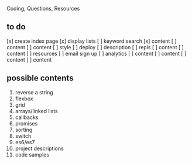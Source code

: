 Coding, Questions, Resources

## to do

[x] create index page
[x] display lists
[ ] keyword search
[x] content
[ ] content
[ ] content
[ ] style
[ ] deploy
[ ] description
[ ] repls
[ ] content
[ ] content
[ ] resources
[ ] email sign up
[ ] analytics
[ ] content
[ ] content
[ ] content
[ ] content

## possible contents

1. reverse a string
2. flexbox
3. grid
4. arrays/linked lists
5. callbacks
6. promises
7. sorting
8. switch
9. es6/es7
10. project descriptions
11. code samples
